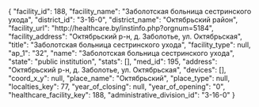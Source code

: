 {
    "facility_id": 188,
    "facility_name": "Заболотская больница сестринского ухода",
    "district_id": "3-16-0",
    "district_name": "Октябрьский район",
    "facility_url": "http:\/\/healthcare.by\/instinfo.php?orgnum=5184",
    "facility_address": "Октябрьский р-н, д. Заболотье, ул. Октябрьская",
    "title": "Заболотская больница сестринского ухода",
    "facility_type": null,
    "ap_1": "32",
    "name": "Заболотская больница сестринского ухода",
    "state": "public institution",
    "stats": [],
    "med_id": 195,
    "address": "Октябрьский р-н, д. Заболотье, ул. Октябрьская",
    "devices": [],
    "coord_x_y": null,
    "place_name": "Октябрьский",
    "place_type": null,
    "localties_key": 77,
    "year_of_closing": null,
    "year_of_opening": "0",
    "healthcare_facility_key": 188,
    "administrative_division_id": "3-16-0"
}